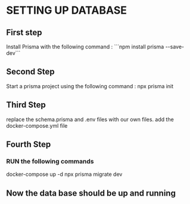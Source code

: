 <h1> SETTING UP DATABASE </h1>

<h2> First step </h2>
<span>Install Prisma with the following command : ```npm install prisma --save-dev``` </span>
<h2> Second Step</h2>
<span>Start a prisma project using the following command : npx prisma init</span>
<h2> Third Step</h2>
<span>replace the schema.prisma and .env files with our own files.
add the docker-compose.yml file</span>
<h2> Fourth Step</h2>
<h3>RUN the following commands</h3>
<span>docker-compose up -d</span>
<span>npx prisma migrate dev</span>

<h2> Now the data base should be up and running</h2>
